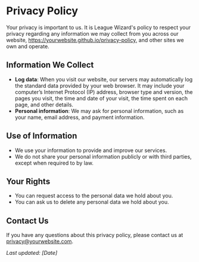 # Privacy Policy

Your privacy is important to us. It is League Wizard's policy to respect your privacy regarding any information we may collect from you across our website, https://yourwebsite.github.io/privacy-policy, and other sites we own and operate.

## Information We Collect
- **Log data**: When you visit our website, our servers may automatically log the standard data provided by your web browser. It may include your computer’s Internet Protocol (IP) address, browser type and version, the pages you visit, the time and date of your visit, the time spent on each page, and other details.
- **Personal information**: We may ask for personal information, such as your name, email address, and payment information.

## Use of Information
- We use your information to provide and improve our services.
- We do not share your personal information publicly or with third parties, except when required to by law.

## Your Rights
- You can request access to the personal data we hold about you.
- You can ask us to delete any personal data we hold about you.

## Contact Us
If you have any questions about this privacy policy, please contact us at privacy@yourwebsite.com.

_Last updated: [Date]_

